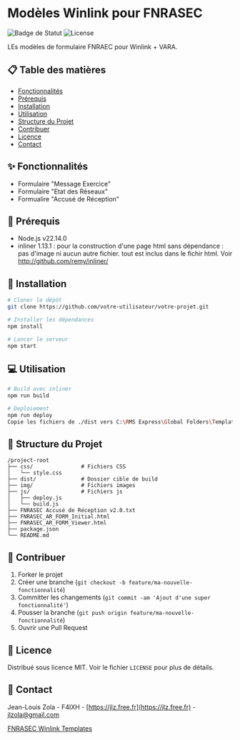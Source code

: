 # Modèles Winlink pour FNRASEC

![Badge de Statut](https://img.shields.io/badge/statut-en%20d%C3%A9veloppement-yellow)
![License](https://img.shields.io/badge/license-MIT-blue)

LEs modèles de formulaire FNRAEC pour Winlink + VARA.

## 📋 Table des matières

- [Fonctionnalités](#%E2%9C%A8-fonctionnalit%C3%A9s)
- [Prérequis](#%F0%9F%94%A7-pr%C3%A9requis)
- [Installation](#%F0%9F%9A%80-installation)
- [Utilisation](#%F0%9F%92%BB-utilisation)
- [Structure du Projet](#%F0%9F%93%82-structure-du-projet)
- [Contribuer](#%F0%9F%A4%9D-contribuer)
- [Licence](#%F0%9F%93%84-licence)
- [Contact](#%F0%9F%93%A7-contact)

## ✨ Fonctionnalités

- Formulaire "Message Exercice" 
- Formulaire "Etat des Réseaux"
- Formualire "Accusé de Réception"

## 🔧 Prérequis

- Node.js v22.14.0
- inliner 1.13.1 : pour la construction d'une page html sans dépendance : pas d'image ni aucun autre fichier. tout est inclus dans le fichir html.   Voir http://github.com/remy/inliner/

## 🚀 Installation

```bash
# Cloner le dépôt
git clone https://github.com/votre-utilisateur/votre-projet.git

# Installer les dépendances
npm install

# Lancer le serveur
npm start
```

## 💻 Utilisation

```bash
# Build avec inliner
npm run build

# Deploiement 
npm run deploy
Copie les fichiers de ./dist vers C:\RMS Express\Global Folders\Templates\FNRASEC_TEST\


```

## 📂 Structure du Projet

```
/project-root
├── css/               # Fichiers CSS
│   └── style.css      
├── dist/              # Dossier cible de build 
├── img/               # Fichiers images
├── js/                # Fichiers js
│   ├── deploy.js
│   └── build.js
├── FNRASEC Accusé de Réception v2.0.txt
├── FNRASEC_AR_FORM_Initial.html
├── FNRASEC_AR_FORM_Viewer.html
├── package.json
└── README.md
```

## 🤝 Contribuer

1. Forker le projet
2. Créer une branche (`git checkout -b feature/ma-nouvelle-fonctionnalité`)
3. Committer les changements (`git commit -am 'Ajout d'une super fonctionnalité'`)
4. Pousser la branche (`git push origin feature/ma-nouvelle-fonctionnalité`)
5. Ouvrir une Pull Request

## 📄 Licence

Distribué sous licence MIT. Voir le fichier `LICENSE` pour plus de détails.

## 📧 Contact

Jean-Louis Zola - F4IXH - [https://jlz.free.fr](https://jlz.free.fr) - jlzola@gmail.com

[FNRASEC Winlink Templates](https://github.com/jlzola/FNRASECWinlinkTemplates)